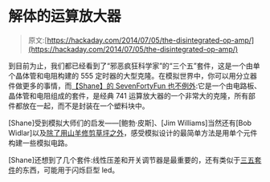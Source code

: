 # 解体的运算放大器

> 原文:[https://hackaday.com/2014/07/05/the-disintegrated-op-amp/](https://hackaday.com/2014/07/05/the-disintegrated-op-amp/)

到目前为止，我们都已经看到了“邪恶疯狂科学家”的“三个五”套件，这是一个由单个晶体管和电阻构建的 555 定时器的大型克隆。在模拟世界中，你可以用分立器件做更多的事情，而[【Shane】的 SevenFortyFun 也不例外](https://www.kickstarter.com/projects/1208645775/open-analog):它是一个由电路板、晶体管和电阻组成的套件，是经典 741 运算放大器的一个非常大的克隆，所有部件都放在一起，而不是封装在一个塑料块中。

[Shane]受到模拟大师们的启发——[鲍勃·皮斯]、[Jim Williams]当然还有[Bob Widlar]以及[除了用山羊修剪草坪之外](http://hackaday.com/2014/04/08/heroes-of-hardware-revolution-bob-widlar/)，感受模拟设计的最简单方法是用单个元件构建一些模拟电路。

[Shane]还想到了几个套件:线性压差和开关调节器是最重要的，还有类似于[三五套件](http://www.evilmadscientist.com/2013/555-kit/)的东西，可能用于闪烁巨型 led。